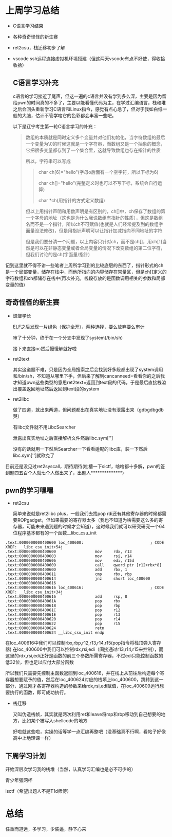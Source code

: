 # 上周学习总结

* C语言学习结束

* 各种奇奇怪怪的新生赛

* ret2csu，栈迁移初步了解

* vscode ssh远程连接虚拟机环境搭建（但这两天vscode有点不好使，得收拾收拾）

  ## C语言学习补充

  c语言的学习接近了尾声，但这一遍的c语言并没有学到多么深，主要是因为留给pwn的时间真的不多了，主要以能看懂代码为主，在学过汇编语言，栈和堆之后会回头重新学习C语言和Linux指令，感觉有点心急了，但对于我如白纸一般的大脑，估计不管学啥它的色彩都会丰富一些吧。

  以下是辽宁考生第一轮C语言学习的补充：

  >数组的本质就是同时定义多个变量并对他们初始化，当字符数组的最后一个变量为\0的时候这就是一个字符串，而数组又是一个抽象的概念，它把很多变量都存到了一个集合里，这就导致数组也存在指针的性质
  >
  >所以，字符串可以写成
  >
  >>char ch[6]="hello"(字母o后面有一个空字符，所以下标为6)
  >>
  >>char ch[]="hello"(完整定义时也可以不写下标，系统会自行运算)
  >>
  >>char *ch(用指针的方式定义数组)
  >
  >但以上用指针声明和用数声明是有区别的，ch[]中，ch保存了数组的第一个字母的地址（这也是为什么我说数组有指针的性质），但这是数组名而不是一个指针，所以ch不可赋值(也就是人们经常提及到的数组字面量没法修改)，但是用指针声明可以让指针加减指向不同地址的字符
  >
  >但是我们要分清一个问题，以上内容只针对ch，而不是ch[]，用ch[1]当然是可以在非静态变量或者全局变量的情况下改变数组的第二位字符，但我们讨论的是ch(字面量/指针)

记到这里就不得不讲一些笔者上周所学习到的比较底层的东西了，指针形式的ch是一个局部变量，储存在栈中，而他所指向的内容储存在常量区，但是ch[]定义的字符数组和ch都储存在栈中(再次补充，栈段存放的是函数调用相关的参数和局部变量的值)

## 奇奇怪怪的新生赛

* 蟑螂学长

  ELF之后发现一片绿色（保护全开），两种选择，要么放弃要么审计

  审了十分钟，终于在一个分支中发现了system(/bin/sh)

  接下来直接nc然后慢慢解就好啦

* ret2text

  其实这道题不难，只是因为全局搜索之后会找到好多段都出现了system调用和/bin/sh，不知道从哪里下手，但后来了解到cancanneed=看看你的之后我才知道pwn这些类型的意思ret2text=返回到text段的代码，于是最后直接栈溢出覆盖返回地址然后返回到text段的system

* ret2libc

  做了四道，就出来两道，但问题都出在真实地址没有泄露出来（gdbgdbgdb哭）

  有libc文件就不用LibcSearcher

  泄露出真实地址之后直接解析文件然后libc.sym['']

  没有的话就用一下然后Searcher一下看看适配的libc库，装一下然后libc.sym['']就欧克了

目前还是没见过ret2syscall，期待期待(吐槽一下sictf，啥啥都十多解，pwn的签到题四五百个人就七个人做出来了，出题人**************)

## pwn的学习嘿嘿

* ret2csu

  简单来说就是ret2libc plus，一般我们去找pop rdi还有其他寄存器的时候都需要ROPgadget，但如果需要的寄存器太多（我也不知道为啥需要这么多的寄存器，可能未来遇到题的时候才会知道），这时候我们就可以研究研究一个64位程序基本都有的一个函数__libc_csu_init

```bush
.text:0000000000400600 loc_400600:                             ; CODE XREF: __libc_csu_init+54j
.text:0000000000400600                 mov     rdx, r13
.text:0000000000400603                 mov     rsi, r14
.text:0000000000400606                 mov     edi, r15d
.text:0000000000400609                 call    qword ptr [r12+rbx*8]
.text:000000000040060D                 add     rbx, 1
.text:0000000000400611                 cmp     rbx, rbp
.text:0000000000400614                 jnz     short loc_400600
.text:0000000000400616
.text:0000000000400616 loc_400616:                             ; CODE XREF: __libc_csu_init+34j
.text:0000000000400616                 add     rsp, 8
.text:000000000040061A                 pop     rbx
.text:000000000040061B                 pop     rbp
.text:000000000040061C                 pop     r12
.text:000000000040061E                 pop     r13
.text:0000000000400620                 pop     r14
.text:0000000000400622                 pop     r15
.text:0000000000400624                 retn
.text:0000000000400624 __libc_csu_init endp

```

在loc_400616中我们可以控制rbx,rbp,r12,r13,r14,r15(pop指令将栈顶弹入寄存器)
在loc_400600中我们可以控制rdx,rsi,edi（间接通过r13,r14,r15来控制），而这里的rdx,rsi,edi正好是函数的前三个参数所需寄存器，不过edi只能控制函数的低32位，但也足以应付大部分函数

所以我们只需要先控制主函数返回到loc_400616，并在栈上从前往后构造每个寄存器想要赋予的值，然后在loc_400624对应的栈填上loc_400600，跳转到这一部分，通过刚才各寄存器构造的参数来给rdx,rsi,edi赋值，在loc_400609运行想要执行的函数，即可成功执行。

* 栈迁移

  又叫伪造栈帧，其实就是两次利用ret和leave将rsp和rbp移动到自己想要的地方，比如某个被写入shellcode的地方

  好啦就这些啦，实操的话等学一点汇编再整吧（没基础真不行啊，看帖子好像高中上地理课一样）

## 下周学习计划

开始深层次学习我的栈堆（当然，认真学习汇编也是必不可少的）

青少年强网杯

isctf（希望出题人不是T1d师傅）

# 总结

任重而道远，多学习，少装逼，静下心来